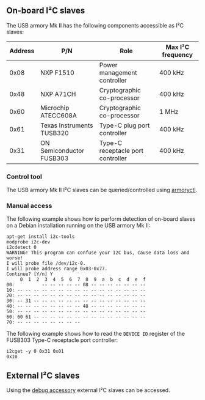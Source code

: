 ## On-board I²C slaves

The USB armory Mk II has the following components accessible as I²C slaves:

| Address | P/N                       | Role                              | Max I²C frequency |
|---------|---------------------------|-----------------------------------|-------------------|
| 0x08    | NXP F1510                 | Power management controller       |           400 kHz |
| 0x48    | NXP A71CH                 | Cryptographic co-processor        |           400 kHz |
| 0x60    | Microchip ATECC608A       | Cryptographic co-processor        |             1 MHz |
| 0x61    | Texas Instruments TUSB320 | Type-C plug port controller       |           400 kHz |
| 0x31    | ON Semiconductor FUSB303  | Type-C receptacle port controller |           400 kHz |

### Control tool

The USB armory Mk II I²C slaves can be queried/controlled using [armoryctl](https://github.com/f-secure-foundry/armoryctl).

### Manual access

The following example shows how to perform detection of on-board slaves on a
Debian installation running on the USB armory Mk II:

```
apt-get install i2c-tools
modprobe i2c-dev
i2cdetect 0
WARNING! This program can confuse your I2C bus, cause data loss and worse!
I will probe file /dev/i2c-0.
I will probe address range 0x03-0x77.
Continue? [Y/n] Y
     0  1  2  3  4  5  6  7  8  9  a  b  c  d  e  f
00:          -- -- -- -- -- 08 -- -- -- -- -- -- --
10: -- -- -- -- -- -- -- -- -- -- -- -- -- -- -- --
20: -- -- -- -- -- -- -- -- -- -- -- -- -- -- -- --
30: -- 31 -- -- -- -- -- -- -- -- -- -- -- -- -- --
40: -- -- -- -- -- -- -- -- 48 -- -- -- -- -- -- --
50: -- -- -- -- -- -- -- -- -- -- -- -- -- -- -- --
60: 60 61 -- -- -- -- -- -- -- -- -- -- -- -- -- --
70: -- -- -- -- -- -- -- --
```

The following example shows how to read the `DEVICE ID` register of the FUSB303
Type-C receptacle port controller:

```
i2cget -y 0 0x31 0x01
0x10
```

## External I²C slaves

Using the [debug accessory](https://github.com/f-secure-foundry/usbarmory/tree/master/hardware/mark-two-debug-accessory)
external I²C slaves can be accessed.
